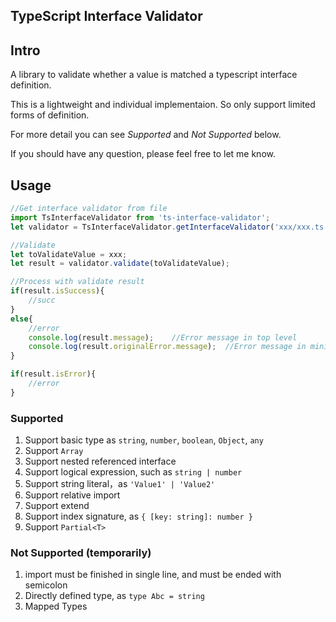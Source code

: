 TypeScript Interface Validator
---------------------------------

## Intro

A library to validate whether a value is matched a typescript interface definition.

This is a lightweight and individual implementaion. So only support limited forms of definition.

For more detail you can see *Supported* and *Not Supported* below.

If you should have any question, please feel free to let me know.

## Usage

```typescript
//Get interface validator from file
import TsInterfaceValidator from 'ts-interface-validator';
let validator = TsInterfaceValidator.getInterfaceValidator('xxx/xxx.ts', 'InterfaceName');

//Validate
let toValidateValue = xxx;
let result = validator.validate(toValidateValue);

//Process with validate result
if(result.isSuccess){
    //succ
}
else{
    //error
    console.log(result.message);    //Error message in top level
    console.log(result.originalError.message);  //Error message in minimal level
}

if(result.isError){
    //error
}
```



### Supported

1. Support basic type as  `string`, `number`, `boolean`, `Object`, `any`
1. Support `Array`
1. Support nested referenced interface
1. Support logical expression, such as `string | number`
1. Support string literal，as `'Value1' | 'Value2'`
1. Support relative import
1. Support extend
1. Support index signature, as `{ [key: string]: number }`
1. Support `Partial<T>`

### Not Supported (temporarily)

1. import must be finished in single line, and must be ended with semicolon
1. Directly defined type, as `type Abc = string`
1. Mapped Types